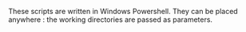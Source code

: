 These scripts are written in Windows Powershell. They can be placed anywhere : the working directories are passed as parameters.
